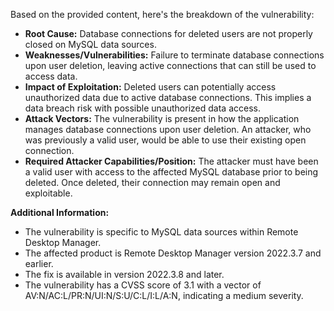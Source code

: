 Based on the provided content, here's the breakdown of the vulnerability:

*   **Root Cause:** Database connections for deleted users are not properly closed on MySQL data sources.
*   **Weaknesses/Vulnerabilities:**  Failure to terminate database connections upon user deletion, leaving active connections that can still be used to access data.
*  **Impact of Exploitation:** Deleted users can potentially access unauthorized data due to active database connections. This implies a data breach risk with possible unauthorized data access.
*   **Attack Vectors:**  The vulnerability is present in how the application manages database connections upon user deletion. An attacker, who was previously a valid user, would be able to use their existing open connection.
*   **Required Attacker Capabilities/Position:** The attacker must have been a valid user with access to the affected MySQL database prior to being deleted. Once deleted, their connection may remain open and exploitable.

**Additional Information:**

*   The vulnerability is specific to MySQL data sources within Remote Desktop Manager.
*   The affected product is Remote Desktop Manager version 2022.3.7 and earlier.
*   The fix is available in version 2022.3.8 and later.
*   The vulnerability has a CVSS score of 3.1 with a vector of AV:N/AC:L/PR:N/UI:N/S:U/C:L/I:L/A:N, indicating a medium severity.